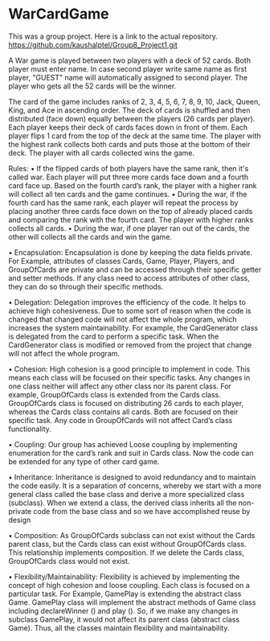 # WarCardGame

This was a group project.
Here is a link to the actual repository.
https://github.com/kaushalptel/Group8_Project1.git

A War game is played between two players with a deck of 52 cards. Both player must enter name. In case second player write same name as first player, "GUEST" name will automatically assigned to second player. The player who gets all the 52 cards will be the winner.

The card of the game includes ranks of 2, 3, 4, 5, 6, 7, 8, 9, 10, Jack, Queen, King, and Ace in ascending order. The deck of cards is shuffled and then distributed (face down) equally between the players (26 cards per player). Each player keeps their deck of cards faces down in front of them. Each player flips 1 card from the top of the deck at the same time. The player with the highest rank collects both cards and puts those at the bottom of their deck. The player with all cards collected wins the game.

Rules:
•	If the flipped cards of both players have the same rank, then it's called war. Each player will put three more cards face down and a fourth card face up. Based on the fourth card’s rank, the player with a higher rank will collect all ten cards and the game continues.
•	During the war, if the fourth card has the same rank, each player will repeat the process by placing another three cards face down on the top of already placed cards and comparing the rank with the fourth card. The player with higher ranks collects all cards.
•	During the war, if one player ran out of the cards, the other will collects all the cards and win the game.

•	Encapsulation:
Encapsulation is done by keeping the data fields private. For Example, attributes of classes Cards, Game, Player, Players, and GroupOfCards are private and can be accessed through their specific getter and setter methods. If any class need to access attributes of other class, they can do so through their specific methods.

•	Delegation:
Delegation improves the efficiency of the code. It helps to achieve high cohesiveness. Due to some sort of reason when the code is changed that changed code will not affect the whole program, which increases the system maintainability. For example, the CardGenerator class is delegated from the card to perform a specific task. When the CardGenerator class is modified or removed from the project that change will not affect the whole program.

•	Cohesion:
High cohesion is a good principle to implement in code. This means each class will be focused on their specific tasks. Any changes in one class neither will affect any other class nor its parent class. For example, GroupOfCards class is extended from the Cards class. GroupOfCards class is focused on distributing 26 cards to each player, whereas the Cards class contains all cards. Both are focused on their specific task. Any code in GroupOfCards will not affect Card’s class functionality.

•	 Coupling: 
Our group has achieved Loose coupling by implementing enumeration for the card’s rank and suit in Cards class. Now the code can be extended for any type of other card game.

•	 Inheritance:
Inheritance is designed to avoid redundancy and to maintain the code easily. It is a separation of concerns, whereby we start with a more general class called the base class and derive a more specialized class (subclass). When we extend a class, the derived class inherits all the non-private code from the base class and so we have accomplished reuse by design

•	Composition: 
As GroupOfCards subclass can not exist without the Cards parent class, but the Cards class can exist without GroupOfCards class. This relationship implements composition. If we delete the Cards class, GroupOfCards class would not exist.

•	 Flexibility/Maintainability: 
Flexibility is achieved by implementing the concept of high cohesion and loose coupling. Each class is focused on a particular task. For Example, GamePlay is extending the abstract class Game. GamePlay class will implement the abstract methods of Game class including declareWinner () and play (). So, if we make any changes in subclass GamePlay, it would not affect its parent class (abstract class Game). Thus, all the classes maintain flexibility and maintainability.
